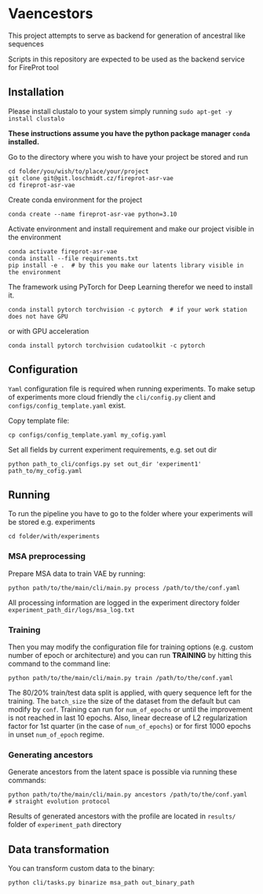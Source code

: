 # Vaencestors

This project attempts to serve as backend for generation of ancestral like sequences

Scripts in this repository are expected to be used as the backend service for 
FireProt tool

## Installation

Please install clustalo to your system simply running `sudo apt-get -y install clustalo`

**These instructions assume you have the python package manager `conda` installed.**

Go to the directory where you wish to have your project be stored and run
```
cd folder/you/wish/to/place/your/project
git clone git@git.loschmidt.cz/fireprot-asr-vae
cd fireprot-asr-vae
```
Create conda environment for the project
```
conda create --name fireprot-asr-vae python=3.10
```
Activate environment and install requirement and make our project visible in the environment
```
conda activate fireprot-asr-vae
conda install --file requirements.txt
pip install -e .  # by this you make our latents library visible in the environment
```
The framework using PyTorch for Deep Learning therefor we need to install it.
```
conda install pytorch torchvision -c pytorch  # if your work station does not have GPU
```
or with GPU acceleration
```
conda install pytorch torchvision cudatoolkit -c pytorch
```
## Configuration
`Yaml` configuration file is required when running experiments. To make setup of experiments more 
cloud friendly the `cli/config.py` client and `configs/config_template.yaml` exist.

Copy template file:
```
cp configs/config_template.yaml my_cofig.yaml
```
Set all fields by current experiment requirements, e.g. set out dir
```
python path_to_cli/configs.py set out_dir 'experiment1' path_to/my_cofig.yaml
```

## Running

To run the pipeline you have to go to the folder where your experiments will be stored e.g. experiments
```
cd folder/with/experiments
```
### MSA preprocessing
Prepare MSA data to train VAE by running:
```
python path/to/the/main/cli/main.py process /path/to/the/conf.yaml
```
All processing information are logged in the experiment directory folder  `experiment_path_dir/logs/msa_log.txt`

### Training
Then you may modify the configuration file for training options (e.g. custom number of epoch or architecture)
and you can run **TRAINING** by hitting this command to the command line:
```
python path/to/the/main/cli/main.py train /path/to/the/conf.yaml
```
The 80/20% train/test data split is applied, with query sequence left for the training. 
The `batch_size` the size of the dataset from the default but can modify by `conf`.
Training can run for `num_of_epochs` or until the improvement is not reached in last 10 epochs.
Also, linear decrease of L2 regularization factor for 1st quarter (in the case of `num_of_epochs`)
or for first 1000 epochs in unset `num_of_epoch` regime.

### Generating ancestors
Generate ancestors from the latent space is possible via running these commands:
```
python path/to/the/main/cli/main.py ancestors /path/to/the/conf.yaml   # straight evolution protocol
```
Results of generated ancestors with the profile are located in `results/` folder of `experiment_path` directory

## Data transformation

You can transform custom data to the binary:

```
python cli/tasks.py binarize msa_path out_binary_path
```